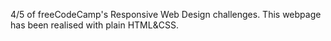 4/5 of freeCodeCamp's Responsive Web Design challenges. This webpage has been realised with plain HTML&CSS.